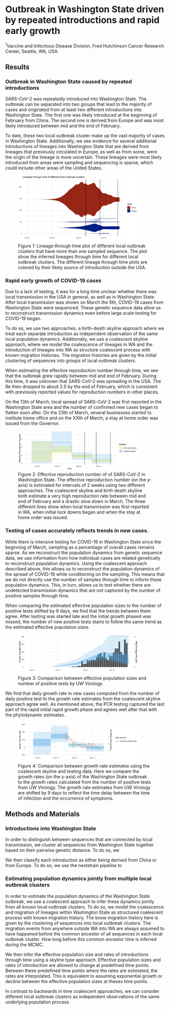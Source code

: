 # Outbreak in Washington State driven by repeated introductions and rapid early growth

<sup>1</sup>Vaccine and Infectious Disease Division, Fred Hutchinson Cancer Research Center, Seattle, WA, USA


## Results

### Outbreak in Washington State caused by repeated introductions

SARS-CoV-2 was repeatedly introduced into Washington State.
The outbreak can be separated into two groups that lead to the majority of cases and originated from at least two different introductions into Washington State.
The first one was likely introduced at the beginning of February from China.
The second one is derived from Europe and was most likely introduced between mid and the end of February.

To date, these two local outbreak cluster make up the vast majority of cases in Washington State.
Additionally, we see evidence for several additional introductions of lineages into Washington State that are derived from lineages that previously circulated in Europe, as well as from some, were the origin of the lineage is more uncertain.
These lineages were most likely introduced from areas were sampling and sequencing is sparse, which could include other areas of the United States.

<figure>
	<a id="fig:ltt"></a>
	<img style="width:90%;" src="figures/coal_ltt.png" alt="">
	<figcaption>Figure 1: Lineage through time plot of different local outbreak clusters that have more than one sampled sequence.
  The plot show the inferred lineages through time for different local outbreak clusters.
  The different lineage through time plots are colored by their likely source of introduction outside the USA.
  </figcaption>
</figure>


### Rapid early growth of COVID-19 cases

Due to a lack of testing, it was for a long time unclear whether there was local transmission in the USA in general, as well as in Washington State.
After local transmission was shown on March the 5th, COVID-19 cases from Washington State were sequenced.
These genetic sequence data allow us to reconstruct transmission dynamics even before large scale testing for COVID-19 began.

To do so, we use two approaches, a birth-death skyline approach where we treat each separate introduction as independent observation of the same local population dynamics.
Additionally, we use a coalescent skyline approach, where we model the coalescence of lineages in WA and the introduction of lineages into WA as structure coalescent process with known migration histories.
The migration histories are given by the initial clustering of sequences into groups of local outbreak clusters.

When estimating the effective reproduction number through time, we see that the outbreak grew rapidly between mid and end of February. During this time, it was unknown that SARS-CoV-2 was spreading in the USA.
The Re then dropped to about 2.5 by the end of February, which is consistent with previously reported values for reproduction numbers in other places.

On the 13th of March, local spread of SARS-CoV-2 was first reported in the Washington State area and the number of confirmed new cases began to flatten soon after.
On the 23th of March, several businesses started to institute home office and on the XXth of March, a stay at home order was issued from the Governor.


<figure>
	<a id="fig:R0"></a>
	<img style="width:90%;" src="figures/R0.png" alt="">
	<figcaption>Figure 2: Effective reproduction number of of SARS-CoV-2 in Washington State.
  The effective reproduction number (on the y-axis) is estimated for intervals of 2 weeks using two different approaches.
  The coalescent skyline and birth death skyline both estimate a very high reproduction rate between mid and end of February and a drastic slow down in March.
  The three different lines show when local transmission was first reported in WA, when initial lock downs began and when the stay at home order was issued.
  </figcaption>
</figure>


### Testing of cases accurately reflects trends in new cases.

While there is intensive testing for COVID-19 in Washington State since the beginning of March, sampling as a percentage of overall cases remains sparse.
As we reconstruct the population dynamics from genetic sequence data, we use information from how individual cases are related genetically to reconstruct population dynamics.
Using the coalescent approach described above, this allows us to reconstruct the population dynamics of the spread of COVID-19 while conditioning on the sampling.
This means that we do not directly use the number of samples through time to inform these population dynamics.
This, in turn, allows us to test whether there are undetected transmission dynamics that are not captured by the number of positive samples through time.

When comparing the estimated effective population sizes to the number of positive tests shifted by 9 days, we find that the trends between them agree.
After testing was started late and the initial growth phased was missed, the number of new positive tests starts to follow the same trend as the estimated effective population sizes.

<figure>
	<a id="fig:R0"></a>
	<img style="width:90%;" src="figures/coal_skygrid_testing.png" alt="">
	<figcaption>Figure 3: Comparison between effective population sizes and number of positive tests by UW Virology.
  </figcaption>
</figure>

We find that daily growth rate in new cases computed from the number of daily positive test to the growth rate estimates from the coalescent skyline approach agree well.
As mentioned above, the PCR testing captured the last part of the rapid initial rapid growth phase and agrees well after that with the phylodynamic estimates.



<figure>
	<a id="fig:R0"></a>
	<img style="width:90%;" src="figures/coal_growth.png" alt="">
	<figcaption>Figure 4: Comparison between growth rate estimates using the coalescent skyline and testing data.
  Here we compare the growth rates (on the y-axis) of the Washington State outbreak to the growth rates calculated from the number of positive tests from UW Virology.
  The growth rate estimates from UW Virology are shifted by 9 days to reflect the time delay between the time of infection and the occurrence of symptoms.
  </figcaption>
</figure>


## Methods and Materials

### Introductions into Washington State

In order to distinguish between sequences that are connected by local transmission, we cluster all sequences from Washington State together based on their pairwise genetic distance.
To do so, we

We then classify each introduction as either being derived from China or from Europe. To do so, we use the nextstrain pipeline to

### Estimating population dynamics jointly from multiple local outbreak clusters

In order to estimate the population dynamics of the Washington State outbreak, we use a coalescent approach to infer these dynamics jointly from all known local outbreak clusters. To do so, we model the coalescence and migration of lineages within Washington State as structured coalescent process with known migration history. The know migration history here is given by the clustering of sequences into local outbreak clusters. The migration events from anywhere outside WA into WA are always assumed to have happened before the common ancestor of all sequences in each local outbreak cluster. How long before this common ancestor time is inferred during the MCMC.

We then infer the effective population size and rates of introductions through time using a skyline type approach. Effective population sizes and rates of introduction are allowed to change at predefined time points. Between these predefined time points where the rates are estimated, the rates are interpolated. This is equivalent to assuming exponential growth or decline between the effective population sizes at theses time points.

In contrast to backwards in time coalescent approaches, we can consider different local outbreak clusters as independent observations of the same underlying population process.
